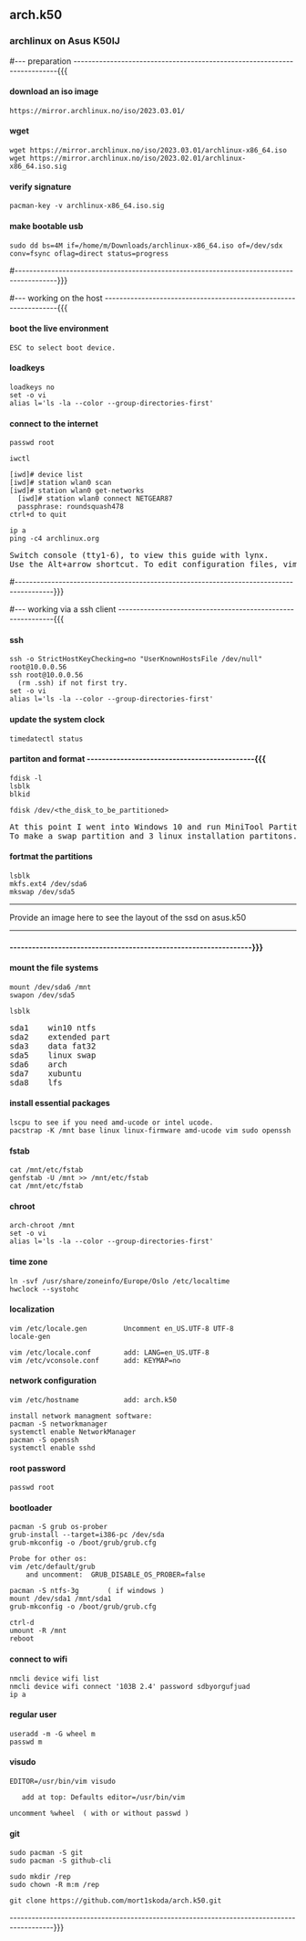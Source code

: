 ## arch.k50

### archlinux on Asus K50IJ



#--- preparation -------------------------------------------------------------------------{{{

#### download an iso image

    https://mirror.archlinux.no/iso/2023.03.01/



#### wget

    wget https://mirror.archlinux.no/iso/2023.03.01/archlinux-x86_64.iso
    wget https://mirror.archlinux.no/iso/2023.02.01/archlinux-x86_64.iso.sig



#### verify signature

    pacman-key -v archlinux-x86_64.iso.sig



#### make bootable usb

    sudo dd bs=4M if=/home/m/Downloads/archlinux-x86_64.iso of=/dev/sdx conv=fsync oflag=direct status=progress

#-----------------------------------------------------------------------------------------}}}



#--- working on the host -----------------------------------------------------------------{{{

#### boot the live environment

    ESC to select boot device.


#### loadkeys

    loadkeys no
    set -o vi
    alias l='ls -la --color --group-directories-first'


#### connect to the internet

    passwd root

    iwctl

    [iwd]# device list
    [iwd]# station wlan0 scan
    [iwd]# station wlan0 get-networks
      [iwd]# station wlan0 connect NETGEAR87
      passphrase: roundsquash478
    ctrl+d to quit

    ip a
    ping -c4 archlinux.org


<pre>
Switch console (tty1-6), to view this guide with lynx.
Use the Alt+arrow shortcut. To edit configuration files, vim are available.
</pre>

#----------------------------------------------------------------------------------------}}}



#--- working via a ssh client ------------------------------------------------------------{{{

#### ssh

    ssh -o StrictHostKeyChecking=no "UserKnownHostsFile /dev/null" root@10.0.0.56
    ssh root@10.0.0.56
      (rm .ssh) if not first try.
    set -o vi
    alias l='ls -la --color --group-directories-first'


#### update the system clock

    timedatectl status


#### partiton and format ---------------------------------------------{{{

    fdisk -l
    lsblk
    blkid

    fdisk /dev/<the_disk_to_be_partitioned>

<pre>
At this point I went into Windows 10 and run MiniTool Partition Wizard
To make a swap partition and 3 linux installation partitons.
</pre>

#### fortmat the partitions

    lsblk
    mkfs.ext4 /dev/sda6
    mkswap /dev/sda5

---

Provide an image here to see the layout of the ssd on asus.k50

---

#### -----------------------------------------------------------------}}}


#### mount the file systems

    mount /dev/sda6 /mnt
    swapon /dev/sda5

    lsblk

<pre>
sda1    win10 ntfs
sda2    extended part
sda3    data fat32
sda5    linux swap
sda6    arch
sda7    xubuntu
sda8    lfs
</pre>


#### install essential packages

    lscpu to see if you need amd-ucode or intel ucode.    
    pacstrap -K /mnt base linux linux-firmware amd-ucode vim sudo openssh


#### fstab

    cat /mnt/etc/fstab
    genfstab -U /mnt >> /mnt/etc/fstab
    cat /mnt/etc/fstab


#### chroot

    arch-chroot /mnt
    set -o vi
    alias l='ls -la --color --group-directories-first'


#### time zone

    ln -svf /usr/share/zoneinfo/Europe/Oslo /etc/localtime
    hwclock --systohc


#### localization

    vim /etc/locale.gen         Uncomment en_US.UTF-8 UTF-8
    locale-gen

    vim /etc/locale.conf        add: LANG=en_US.UTF-8
    vim /etc/vconsole.conf      add: KEYMAP=no 


#### network configuration

    vim /etc/hostname           add: arch.k50

    install network managment software:
    pacman -S networkmanager
    systemctl enable NetworkManager
    pacman -S openssh
    systemctl enable sshd


#### root password

    passwd root


#### bootloader

    pacman -S grub os-prober
    grub-install --target=i386-pc /dev/sda
    grub-mkconfig -o /boot/grub/grub.cfg

    Probe for other os:
    vim /etc/default/grub
        and uncomment:  GRUB_DISABLE_OS_PROBER=false

    pacman -S ntfs-3g       ( if windows )
    mount /dev/sda1 /mnt/sda1
    grub-mkconfig -o /boot/grub/grub.cfg

    ctrl-d
    umount -R /mnt
    reboot


#### connect to wifi

    nmcli device wifi list
    nmcli device wifi connect '103B 2.4' password sdbyorgufjuad
    ip a


#### regular user

    useradd -m -G wheel m
    passwd m


#### visudo

    EDITOR=/usr/bin/vim visudo

       add at top: Defaults editor=/usr/bin/vim

    uncomment %wheel  ( with or without passwd )

#### git

    sudo pacman -S git
    sudo pacman -S github-cli

    sudo mkdir /rep
    sudo chown -R m:m /rep
    
    git clone https://github.com/mort1skoda/arch.k50.git



------------------------------------------------------------------------------------------}}} 



